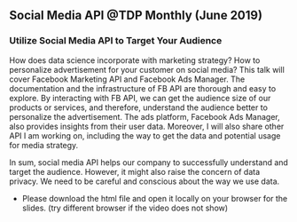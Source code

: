 ## Social Media API @TDP Monthly (June 2019)


### Utilize Social Media API to Target Your Audience

How does data science incorporate with marketing strategy? How to personalize advertisement for your customer on social media? This talk will cover Facebook Marketing API and Facebook Ads Manager. The documentation and the infrastructure of FB API are thorough and easy to explore. By interacting with FB API, we can get the audience size of our products or services, and therefore, understand the audience better to personalize the advertisement. The ads platform, Facebook Ads Manager, also provides insights from their user data. Moreover, I will also share other API I am working on, including the way to get the data and potential usage for media strategy. 

In sum, social media API helps our company to successfully understand and target the audience. However, it might also raise the concern of data privacy. We need to be careful and conscious about the way we use data.


- Please download the html file and open it locally on your browser for the slides. (try different browser if the video does not show)
